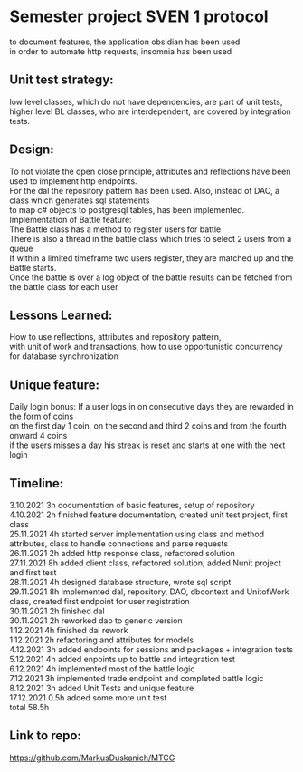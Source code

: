 # Semester project SVEN 1 protocol
to document features, the application obsidian has been used\
in order to automate http requests, insomnia has been used

## Unit test strategy: 
low level classes, which do not have dependencies, are part of unit tests, higher level BL classes, who are interdependent, are covered by integration tests.

## Design:
To not violate the open close principle, attributes and reflections have been used to implement http endpoints.\
For the dal the repository pattern has been used. Also, instead of DAO, a class which generates sql statements\
to map c# objects to postgresql tables, has been implemented.\
Implementation of Battle feature:\
The Battle class has a method to register users for battle\
There is also a thread in the battle class which tries to select 2 users from a queue\
If within a limited timeframe two users register, they are matched up and the Battle starts.\
Once the battle is over a log object of the battle results can be fetched from the battle class for each user

## Lessons Learned:
How to use reflections, attributes and repository pattern,\
with unit of work and transactions, how to use opportunistic concurrency for database synchronization

## Unique feature:
Daily login bonus:
If a user logs in on consecutive days they are rewarded in the form of coins\
on the first day 1 coin, on the second and third 2 coins and from the fourth onward 4 coins\
if the users misses a day his streak is reset and starts at one with the next login

## Timeline:
3.10.2021 3h documentation of basic features, setup of repository\
4.10.2021 2h finished feature documentation, created unit test project, first class\
25.11.2021 4h started server implementation using class and method attributes, class to handle connections and parse requests\
26.11.2021 2h added http response class, refactored solution\
27.11.2021 8h added client class, refactored solution, added Nunit project and first test\
28.11.2021 4h designed database structure, wrote sql script\
29.11.2021 8h implemented dal, repository, DAO, dbcontext and UnitofWork class, created first endpoint for user registration\
30.11.2021 2h finished dal\
30.11.2021 2h reworked dao to generic version\
1.12.2021 4h finished dal rework\
1.12.2021 2h refactoring and attributes for models\
4.12.2021 3h added endpoints for sessions and packages + integration tests\
5.12.2021 4h added enpoints up to battle and integration test\
6.12.2021 4h implemented most of the battle logic\
7.12.2021 3h implemented trade endpoint and completed battle logic\
8.12.2021 3h added Unit Tests and unique feature\
17.12.2021 0.5h added some more unit test\
total 58.5h

## Link to repo:
https://github.com/MarkusDuskanich/MTCG
